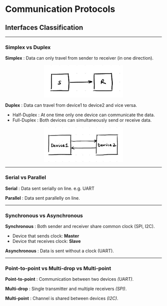 # Communication Protocols

## Interfaces Classification
---
### Simplex vs Duplex

**Simplex** : Data can only travel from sender to receiver (in one direction).

<p align="center">
 <img src="https://github.com/shraddha375/Communication_Protocols/blob/main/images/image1.jpg" width=50% height=50%>
</p>


**Duplex** : Data can travel from device1 to device2 and vice versa.
 - Half-Duplex : At one time only one device can communicate the data.
 - Full-Duplex : Both devices can simultaneously send or receive data.


<p align="center">
 <img src="https://github.com/shraddha375/Communication_Protocols/blob/main/images/image2.jpg" width=50% height=50%>
</p>

---
### Serial vs Parallel

**Serial** : Data sent serially on line. e.g. UART

**Parallel** : Data sent parallelly on line.

---
### Synchronous vs Asynchronous

**Synchronous** : Both sender and receiver share common clock (SPI, I2C).
- Device that sends clock: **Master**
- Device that receives clock: **Slave**

**Asynchronous** : Data is sent without a clock (UART).

---
### Point-to-point vs Multi-drop vs Multi-point

**Point-to-point** : Communication between two devices *(UART)*.

**Multi-drop** : Single transmitter and multiple receivers *(SPI)*.

**Multi-point** : Channel is shared between devices *(I2C)*.

